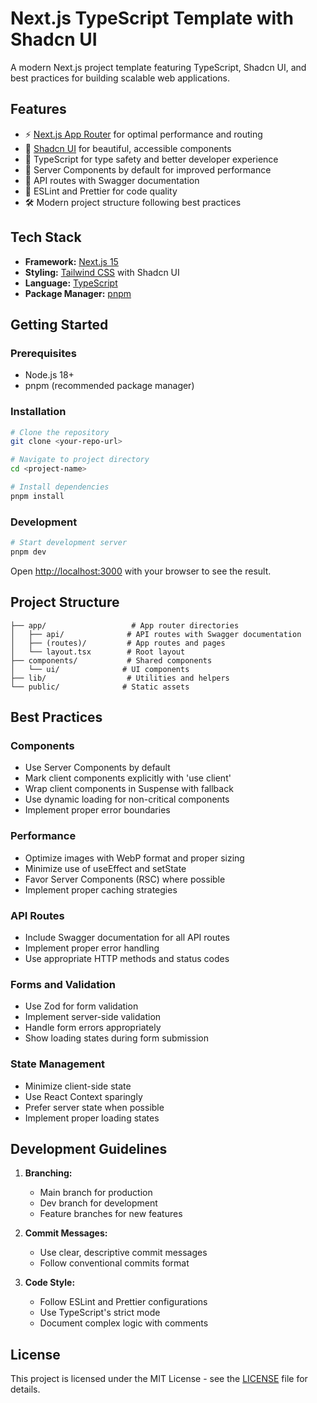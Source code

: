# Next.js TypeScript Template with Shadcn UI

A modern Next.js project template featuring TypeScript, Shadcn UI, and best practices for building scalable web applications.

## Features

- ⚡ [Next.js App Router](https://nextjs.org/docs/app) for optimal performance and routing
- 🎨 [Shadcn UI](https://ui.shadcn.com/) for beautiful, accessible components
- 📝 TypeScript for type safety and better developer experience
- 🚀 Server Components by default for improved performance
- 🔄 API routes with Swagger documentation
- 🎯 ESLint and Prettier for code quality
- 🛠️ Modern project structure following best practices

## Tech Stack

- **Framework:** [Next.js 15](https://nextjs.org/)
- **Styling:** [Tailwind CSS](https://tailwindcss.com/) with Shadcn UI
- **Language:** [TypeScript](https://www.typescriptlang.org/)
- **Package Manager:** [pnpm](https://pnpm.io/)

## Getting Started

### Prerequisites

- Node.js 18+ 
- pnpm (recommended package manager)

### Installation

```bash
# Clone the repository
git clone <your-repo-url>

# Navigate to project directory
cd <project-name>

# Install dependencies
pnpm install
```

### Development

```bash
# Start development server
pnpm dev
```

Open [http://localhost:3000](http://localhost:3000) with your browser to see the result.

## Project Structure

```
├── app/                   # App router directories
│   ├── api/              # API routes with Swagger documentation
│   ├── (routes)/         # App routes and pages
│   └── layout.tsx        # Root layout
├── components/           # Shared components
│   └── ui/              # UI components
├── lib/                  # Utilities and helpers
└── public/              # Static assets
```

## Best Practices

### Components
- Use Server Components by default
- Mark client components explicitly with 'use client'
- Wrap client components in Suspense with fallback
- Use dynamic loading for non-critical components
- Implement proper error boundaries

### Performance
- Optimize images with WebP format and proper sizing
- Minimize use of useEffect and setState
- Favor Server Components (RSC) where possible
- Implement proper caching strategies

### API Routes
- Include Swagger documentation for all API routes
- Implement proper error handling
- Use appropriate HTTP methods and status codes

### Forms and Validation
- Use Zod for form validation
- Implement server-side validation
- Handle form errors appropriately
- Show loading states during form submission

### State Management
- Minimize client-side state
- Use React Context sparingly
- Prefer server state when possible
- Implement proper loading states

## Development Guidelines

1. **Branching:**
   - Main branch for production
   - Dev branch for development
   - Feature branches for new features

2. **Commit Messages:**
   - Use clear, descriptive commit messages
   - Follow conventional commits format

3. **Code Style:**
   - Follow ESLint and Prettier configurations
   - Use TypeScript's strict mode
   - Document complex logic with comments

## License

This project is licensed under the MIT License - see the [LICENSE](LICENSE) file for details.
